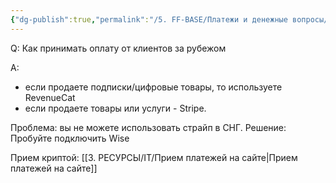 ```yaml
---
{"dg-publish":true,"permalink":"/5. FF-BASE/Платежи и денежные вопросы/Как принимать оплату от клиентов за рубежом/","created":"2024-10-28T14:32:38.000-03:00","updated":"2024-12-13T17:33:18.460-03:00"}
---
```



Q: Как принимать оплату от клиентов за рубежом

A:
- если продаете подписки/цифровые товары, то используете RevenueCat
- если продаете товары или услуги - Stripe.

Проблема: вы не можете использовать страйп в СНГ.
Решение: Пробуйте подключить Wise

Прием криптой:
[[3. РЕСУРСЫ/IT/Прием платежей на сайте\|Прием платежей на сайте]]